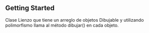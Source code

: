 ## Getting Started

Clase Lienzo que tiene un arreglo de objetos Dibujable y utilizando polimorfismo llama al método dibujar() en cada objeto.